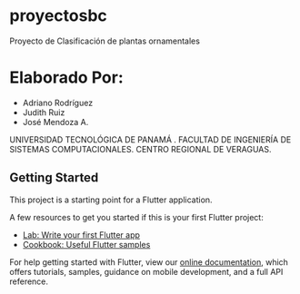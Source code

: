 # proyectosbc

Proyecto de Clasificación de plantas ornamentales 

# Elaborado Por:
- Adriano Rodríguez
- Judith Ruiz
- José Mendoza A.

UNIVERSIDAD TECNOLÓGICA DE PANAMÁ .
FACULTAD DE INGENIERÍA DE SISTEMAS COMPUTACIONALES.
CENTRO REGIONAL DE VERAGUAS.

## Getting Started

This project is a starting point for a Flutter application.

A few resources to get you started if this is your first Flutter project:

- [Lab: Write your first Flutter app](https://flutter.dev/docs/get-started/codelab)
- [Cookbook: Useful Flutter samples](https://flutter.dev/docs/cookbook)

For help getting started with Flutter, view our
[online documentation](https://flutter.dev/docs), which offers tutorials,
samples, guidance on mobile development, and a full API reference.
